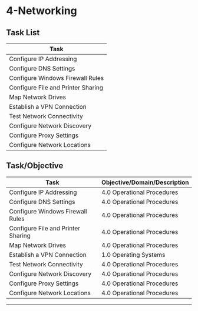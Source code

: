 # 4-Networking

## Task List


| Task                           |
|--------------------------------|
| Configure IP Addressing        |
| Configure DNS Settings         |
| Configure Windows Firewall Rules|
| Configure File and Printer Sharing|
| Map Network Drives             |
| Establish a VPN Connection     |
| Test Network Connectivity      |
| Configure Network Discovery    |
| Configure Proxy Settings       |
| Configure Network Locations    |






## Task/Objective


| Task                           | Objective/Domain/Description                                      |
|--------------------------------|------------------------------------------------------------------|
| Configure IP Addressing        | 4.0 Operational Procedures                                        |
| Configure DNS Settings         | 4.0 Operational Procedures                                        |
| Configure Windows Firewall Rules| 4.0 Operational Procedures                                       |
| Configure File and Printer Sharing| 4.0 Operational Procedures                                     |
| Map Network Drives             | 4.0 Operational Procedures                                        |
| Establish a VPN Connection     | 1.0 Operating Systems                                             |
| Test Network Connectivity      | 4.0 Operational Procedures                                        |
| Configure Network Discovery    | 4.0 Operational Procedures                                        |
| Configure Proxy Settings       | 4.0 Operational Procedures                                        |
| Configure Network Locations    | 4.0 Operational Procedures                                        |

---


